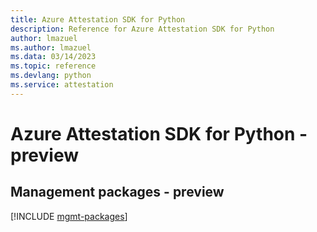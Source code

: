 ```yaml
---
title: Azure Attestation SDK for Python
description: Reference for Azure Attestation SDK for Python
author: lmazuel
ms.author: lmazuel
ms.data: 03/14/2023
ms.topic: reference
ms.devlang: python
ms.service: attestation
---
```

# Azure Attestation SDK for Python - preview

## Management packages - preview
[!INCLUDE [mgmt-packages](attestation-mgmt-index.md)]